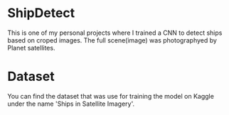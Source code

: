 # ShipDetect
This is one of my personal projects where I trained a CNN to detect ships based on croped images. The full scene(image) was photographyed by Planet satellites.

# Dataset
You can find the dataset that was use for training the model on Kaggle under the name 'Ships in Satellite Imagery'.
